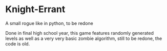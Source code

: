 # Knight-Errant
A small rogue like in python, to be redone

Done in final high school year, this game features randomly generated levels as well as a very very basic zombie algorithm, still to be redone, the code is old.
